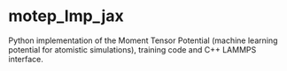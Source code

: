 # motep_lmp_jax
Python implementation of the Moment Tensor Potential (machine learning potential for atomistic simulations), training code and C++ LAMMPS interface.
